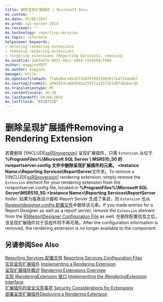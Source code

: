 ```yaml
---
title: 删除呈现扩展插件 | Microsoft Docs
ms.custom: ''
ms.date: 03/06/2017
ms.prod: sql-server-2014
ms.reviewer: ''
ms.technology: reporting-services
ms.topic: reference
helpviewer_keywords:
- deleting rendering extensions
- removing rendering extensions
- rendering extensions [Reporting Services], removing
ms.assetid: 2abfebfb-065f-45cc-a904-c914394cf900
author: maggiesMSFT
ms.author: maggies
manager: kfile
ms.openlocfilehash: 77a8a9ac44b35f338f978913985617e4f264ddb7
ms.sourcegitcommit: ad4d92dce894592a259721a1571b1d8736abacdb
ms.translationtype: MT
ms.contentlocale: zh-CN
ms.lasthandoff: 08/04/2020
ms.locfileid: "87587228"
---
```

# <a name="removing-a-rendering-extension"></a><span data-ttu-id="df743-102">删除呈现扩展插件</span><span class="sxs-lookup"><span data-stu-id="df743-102">Removing a Rendering Extension</span></span>
  <span data-ttu-id="df743-103">若要删除 [!INCLUDE[ssRSnoversion](../../../includes/ssrsnoversion-md.md)] 呈现扩展插件，只需 `Extension` 从位于 **%ProgramFiles%\Microsoft SQL Server \ MSRS10_50 的 rsreportserver.config 文件中删除呈现扩展插件的元素。 \<Instance Name>\Reporting Services\ReportServer**文件夹。</span><span class="sxs-lookup"><span data-stu-id="df743-103">To remove a [!INCLUDE[ssRSnoversion](../../../includes/ssrsnoversion-md.md)] rendering extension, simply remove the `Extension` element for your rendering extension from the rsreportserver.config file, located in **%ProgramFiles%\Microsoft SQL Server\MSRS10_50.\<Instance Name>\Reporting Services\ReportServer** folder.</span></span> <span data-ttu-id="df743-104">如果为报表设计器和 Report Server 生成了条目，则 `Extension` 也从[Rsreportdesigner.config 配置文件](../../report-server/rsreportdesigner-configuration-file.md)中删除该元素。</span><span class="sxs-lookup"><span data-stu-id="df743-104">If you made entries for a Report Designer as well as a report server, remove the `Extension` element from the [RSReportDesigner Configuration File](../../report-server/rsreportdesigner-configuration-file.md) as well.</span></span> <span data-ttu-id="df743-105">在删除配置信息之后，该呈现扩展插件对于该组件将不再可用。</span><span class="sxs-lookup"><span data-stu-id="df743-105">After the configuration information is removed, the rendering extension is no longer available to the component.</span></span>  
  
## <a name="see-also"></a><span data-ttu-id="df743-106">另请参阅</span><span class="sxs-lookup"><span data-stu-id="df743-106">See Also</span></span>  
 <span data-ttu-id="df743-107">[Reporting Services 配置文件](../../report-server/reporting-services-configuration-files.md) </span><span class="sxs-lookup"><span data-stu-id="df743-107">[Reporting Services Configuration Files](../../report-server/reporting-services-configuration-files.md) </span></span>  
 <span data-ttu-id="df743-108">[实现呈现扩展插件](implementing-a-rendering-extension.md) </span><span class="sxs-lookup"><span data-stu-id="df743-108">[Implementing a Rendering Extension](implementing-a-rendering-extension.md) </span></span>  
 <span data-ttu-id="df743-109">[呈现扩展插件概述](rendering-extensions-overview.md) </span><span class="sxs-lookup"><span data-stu-id="df743-109">[Rendering Extensions Overview](rendering-extensions-overview.md) </span></span>  
 <span data-ttu-id="df743-110">[实现 IRenderingExtension 接口](implementing-the-irenderingextension-interface.md) </span><span class="sxs-lookup"><span data-stu-id="df743-110">[Implementing the IRenderingExtension Interface](implementing-the-irenderingextension-interface.md) </span></span>  
 <span data-ttu-id="df743-111">[扩展插件的安全注意事项](../security-considerations-for-extensions.md) </span><span class="sxs-lookup"><span data-stu-id="df743-111">[Security Considerations for Extensions](../security-considerations-for-extensions.md) </span></span>  
 [<span data-ttu-id="df743-112">部署呈现扩展插件</span><span class="sxs-lookup"><span data-stu-id="df743-112">Deploying a Rendering Extension</span></span>](deploying-a-rendering-extension.md)  
  
  
